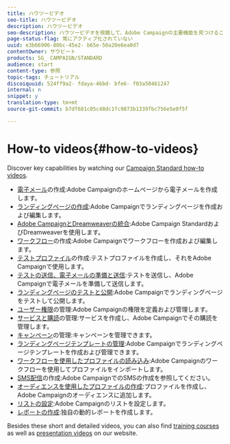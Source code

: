 ```yaml
---
title: ハウツービデオ
seo-title: ハウツービデオ
description: ハウツービデオ
seo-description: ハウツービデオを視聴して、Adobe Campaignの主要機能を見つけることができます。
page-status-flag: 常にアクティブ化されていない
uuid: e3b66906-80bc-45e2- b65e-50a20e6ea0d7
contentOwner: サウビート
products: SG_ CAMPAIGN/STANDARD
audience: start
content-type: 参照
topic-tags: チュートリアル
discoiquuid: 524ff9a2- fdaya-46bd- bfe6- f03a50461247
internal: n
snippet: y
translation-type: tm+mt
source-git-commit: b7df681c05c48dc1fc9873b1339fbc756e5e0f5f

---
```



# How-to videos{#how-to-videos}

Discover key capabilities by watching our [Campaign Standard how-to videos](https://helpx.adobe.com/campaign/kt/acs/index/acs-videos.html).

* [電子メール](https://helpx.adobe.com/campaign/kt/acs/using/acs-create-email-from-homepage-feature-video-use.html)の作成:Adobe Campaignのホームページから電子メールを作成します。
* [ランディングページの作成](https://helpx.adobe.com/campaign/kt/acs/using/acs-create-edit-landing-page-feature-video-use.html):Adobe Campaignでランディングページを作成および編集します。
* [Adobe CampaignとDreamweaverの統合](https://docs.campaign.adobe.com/doc/standard/en/Videos/ACS_Dreamweaver.mp4):Adobe Campaign StandardおよびDreamweaverを使用します。
* [ワークフロー](https://helpx.adobe.com/campaign/kt/acs/using/acs-create-workflow-feature-video-use.html)の作成:Adobe Campaignでワークフローを作成および編集します。
* [テストプロファイル](https://helpx.adobe.com/campaign/kt/acs/using/acs-test-profiles-feature-video-use.html)の作成:テストプロファイルを作成し、それをAdobe Campaignで使用します。
* [テストの送信、電子メールの準備と送信](https://helpx.adobe.com/campaign/kt/acs/using/acs-sending-test-preparing-sending-email-feature-video-use.html):テストを送信し、Adobe Campaignで電子メールを準備して送信します。
* [ランディングページのテストと公開](https://helpx.adobe.com/campaign/kt/acs/using/acs-create-edit-landing-page-feature-video-use.html):Adobe Campaignでランディングページをテストして公開します。
* [ユーザー権限](https://helpx.adobe.com/campaign/kt/acs/using/acs-user-access-rights-feature-video-use.html)の管理:Adobe Campaignの権限を定義および管理します。
* [サービスと購読](https://helpx.adobe.com/campaign/kt/acs/using/acs-services-and-subscriptions-feature-video-use.html)の管理:サービスを作成し、Adobe Campaignでその購読を管理します。
* [キャンペーン](https://helpx.adobe.com/campaign/kt/acs/using/acs-managing-campaigns-feature-video-use.html)の管理:キャンペーンを管理できます。
* [ランディングページテンプレートの管理](https://docs.campaign.adobe.com/doc/standard/en/Videos/LP_template_configuration.mp4):Adobe Campaignでランディングページテンプレートを作成および管理できます。
* [ワークフローを使用したプロファイルの読み込み](https://docs.campaign.adobe.com/doc/standard/en/Videos/importing_profiles.mp4):Adobe Campaignのワークフローを使用してプロファイルをインポートします。
* [SMS配信](https://docs.campaign.adobe.com/doc/standard/en/Videos/creating_sms.mp4)の作成:Adobe CampaignでのSMSの作成を参照してください。
* [オーディエンスを使用したプロファイルの作成](https://docs.campaign.adobe.com/doc/standard/en/Videos/creating_profile_using_audience.mp4):プロファイルを作成し、Adobe Campaignのオーディエンスに追加します。
* [リストの設定](https://docs.campaign.adobe.com/doc/standard/en/Videos/configuring_list_ACS.mp4):Adobe Campaignのリストを設定します。
* [レポートの作成](https://helpx.adobe.com/campaign/kt/acs/using/acs-creating-a-dynamic-report-feature-video-use.html):独自の動的レポートを作成します。

Besides these short and detailed videos, you can also find [training courses](https://training.adobe.com/training/courses.html) as well as [presentation videos](http://www.adobe.com/training/video.html) on our website.
